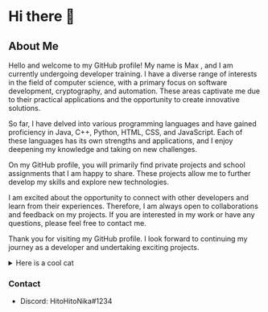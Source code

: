 # Hi there 👋

## About Me

Hello and welcome to my GitHub profile! My name is Max , and I am currently undergoing developer training. I have a diverse range of interests in the field of computer science, with a primary focus on software development, cryptography, and automation. These areas captivate me due to their practical applications and the opportunity to create innovative solutions.

So far, I have delved into various programming languages and have gained proficiency in Java, C++, Python, HTML, CSS, and JavaScript. Each of these languages has its own strengths and applications, and I enjoy deepening my knowledge and taking on new challenges.

On my GitHub profile, you will primarily find private projects and school assignments that I am happy to share. These projects allow me to further develop my skills and explore new technologies.

I am excited about the opportunity to connect with other developers and learn from their experiences. Therefore, I am always open to collaborations and feedback on my projects. If you are interested in my work or have any questions, please feel free to contact me.

Thank you for visiting my GitHub profile. I look forward to continuing my journey as a developer and undertaking exciting projects.

<details>
  <summary>Here is a cool cat</summary>
  
![image](https://github.com/HitoHitoNika/HitoHitoNika/assets/103290810/2115f813-22c4-44a8-ad64-508a287faa28)
    </details>
    
### Contact
- Discord: HitoHitoNika#1234
